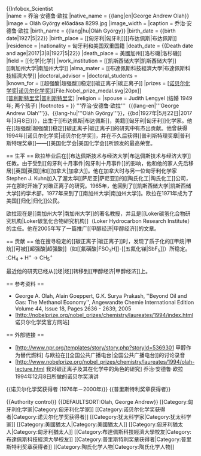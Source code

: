 
{{Infobox_Scientist  
|name              = 乔治·安德鲁·欧拉
|native_name       = {{lang|en|George Andrew Olah}}
|image             = Oláh György előadása 8299.jpg
|image_width       =
|caption           = 乔治·安德鲁·欧拉
|birth_name        = {{lang|hu|Oláh György}}
|birth_date        = {{birth date|1927|5|22}}
|birth_place       = [[匈牙利|匈牙利]][[布达佩斯|布达佩斯]]
|residence         = 
|nationality       = 匈牙利和美国双重国籍
|death_date        = {{Death date and age|2017|3|8|1927|5|22}}
|death_place       = 美國加州[[洛杉磯|洛杉磯]]
|field             = [[化学|化学]]
|work_institution  = [[凯斯西储大学|凯斯西储大学]]<br/>[[南加州大学|南加州大学]]
|alma_mater        = [[布達佩斯科技經濟大學|布達佩斯科技經濟大學]]
|doctoral_advisor  = 
|doctoral_students =  
|known_for          = [[超强酸|超强酸]]稳定[[碳正离子|碳正离子]]
|prizes             = [[诺贝尔化学奖|诺贝尔化学奖]](1994年)[[File:Nobel_prize_medal.svg|20px]]<br/>[[普利斯特里奖|普利斯特里奖]](2005年)
|religion           = 
|spouse             = Judith Lengyel (结婚 1949年; 两个孩子)
|footnotes          = 
}}
'''乔治·安德鲁·欧拉'''（{{lang-en|'''George Andrew Olah'''}}、{{lang-hu|'''Oláh György'''}}，{{bd|1927年|5月22日|2017年|3月8日}}），出生于[[布达佩斯|布达佩斯]]，美籍[[匈牙利|匈牙利]]化学家。他在[[超强酸|超强酸]]稳定[[碳正离子|碳正离子]]的研究中有杰出贡献。他曾获得1994年[[诺贝尔化学奖|诺贝尔化学奖]]，并在不久后获得[[普利斯特理奖章|普利斯特理奖章]]——[[美国化学会|美国化学会]]所颁发的最高荣誉。

== 生平 ==
欧拉毕业后在[[布达佩斯技术与经济大学|布达佩斯技术与经济大学]]任教。由于受到[[匈牙利十月事件|匈牙利十月事件]]的影响，他和他的家人先后移居[[英国|英国]]和[[加拿大|加拿大]]。他在加拿大时与另一位匈牙利化学家Stephen J. Kuhn加入了渥太华[[萨尼亚|萨尼亚]]的[[陶氏化工|陶氏化工]]公司，并在那时开始了对碳正离子的研究。1965年，他回到了[[凯斯西储大学|凯斯西储大学]]的学术部，1977年来到了[[南加州大学|南加州大学]]。欧拉在1971年成为了美国[[归化|归化]]公民。

欧拉现在是[[南加州大学|南加州大学]]的著名教授，并且是[[Loker碳氢化合物研究机构|Loker碳氢化合物研究机构]]（Loker Hydrocarbon Research Institute）的主任。他在2005年写了一篇推广[[甲醇经济|甲醇经济]]的文章。

== 贡献 ==
他在搜寻稳定的[[碳正离子|碳正离子]]时，发现了质子化的[[甲烷|甲烷]]可被[[超强酸|超强酸]]（如[[氟磺酸|FSO<sub>3</sub>H]]-[[五氟化锑|SbF<sub>5</sub>]]）所稳定。
:CH<sub>4</sub>  +  H<sup>+</sup>  →  CH<sub>5</sub><sup>+</sup>

最近他的研究已经从[[烃|烃]]转移到[[甲醇经济|甲醇经济]]上。

== 参考资料 ==
* George A. Olah, Alain Goeppert, G.K. Surya Prakash, ''Beyond Oil and Gas: The Methanol Economy'',   Angewandte Chemie International Edition Volume 44, Issue 18, Pages 2636 - 2639, 2005
* [http://nobelprize.org/nobel_prizes/chemistry/laureates/1994/index.html 诺贝尔化学奖官方网站]

== 外部链接 ==
* [http://www.npr.org/templates/story/story.php?storyId=5369301 甲醇作为替代燃料] 与欧拉在[[全国公共广播电台|全国公共广播电台]]的讨论录音
* [http://www.nobelprize.org/nobel_prizes/chemistry/laureates/1994/olah-lecture.html 我对碳正离子及其在化学中的角色的研究] 乔治·安德鲁·欧拉1994年12月8日所做的诺贝尔奖演讲

{{诺贝尔化学奖获得者 (1976年－2000年)}}
{{普里斯特利奖章获得者}}

{{Authority control}}
{{DEFAULTSORT:Olah, George Andrew}}
[[Category:匈牙利化学家|Category:匈牙利化学家]]
[[Category:诺贝尔化学奖获得者|Category:诺贝尔化学奖获得者]]
[[Category:犹太科学家|Category:犹太科学家]]
[[Category:美國猶太人|Category:美國猶太人]]
[[Category:匈牙利猶太人|Category:匈牙利猶太人]]
[[Category:布達佩斯科技經濟大學校友|Category:布達佩斯科技經濟大學校友]]
[[Category:普里斯特利奖章获得者|Category:普里斯特利奖章获得者]]
[[Category:陶氏化学人物|Category:陶氏化学人物]]